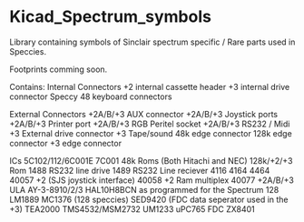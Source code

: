 # Kicad_Spectrum_symbols
Library containing symbols of Sinclair spectrum specific / Rare parts used in Speccies. 

Footprints comming soon.

Contains:
  Internal Connectors
    +2 internal cassette header
    +3 internal drive connector
    Speccy 48 keyboard connectors
    
  External Connectors
    +2A/B/+3 AUX connector
    +2A/B/+3 Joystick ports
    +2A/B/+3 Printer port
    +2A/B/+3 RGB Peritel socket
    +2A/B/+3 RS232 / Midi
    +3 External drive connector
    +3 Tape/sound
    48k edge connector
    128k edge connector
    +3 edge connector

  ICs
    5C102/112/6C001E
    7C001
    48k Roms (Both Hitachi and NEC)
    128k/+2/+3 Rom
    1488 RS232 line drive
    1489 RS232 Line reciever
    4116
    4164
    4464
    40057 +2 (SJS joystick interface)
    40058 +2 Ram multiplex
    40077 +2A/B/+3 ULA
    AY-3-8910/2/3
    HAL10H8BCN as programmed for the Spectrum 128
    LM1889
    MC1376 (128 speccies)
    SED9420 (FDC data seperator used in the +3)
    TEA2000
    TMS4532/MSM2732
    UM1233
    uPC765 FDC
    ZX8401
